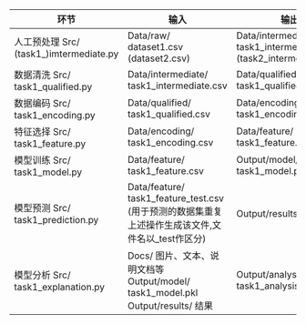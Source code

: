 | 环节                                                         | 输入                                                         | 输出                                                         |
| ------------------------------------------------------------ | ------------------------------------------------------------ | ------------------------------------------------------------ |
| 人工预处理                  Src/ (task1_)imtermediate.py     | Data/raw/                                                 dataset1.csv                                            (dataset2.csv) | Data/intermediate/  task1_intermediate.csv (task2_intermediate.csv) |
| 数据清洗                       Src/         task1_qualified.py | Data/intermediate/  task1_intermediate.csv                   | Data/qualified/                         task1_qualified.csv  |
| 数据编码                         Src/       task1_encoding.py | Data/qualified/  task1_qualified.csv                         | Data/encoding/                        task1_encoding.csv     |
| 特征选择                          Src/           task1_feature.py | Data/encoding/ task1_encoding.csv                            | Data/feature/                                 task1_feature.csv |
| 模型训练                         Src/          task1_model.py | Data/feature/ task1_feature.csv                              | Output/model/                              task1_model.pkl   |
| 模型预测                       Src/    task1_prediction.py   | Data/feature/                       task1_feature_test.csv                                               (用于预测的数据集重复上述操作生成该文件,文件名以_test作区分) | Output/results/                                                     结果 |
| 模型分析                     Src/ task1_explanation.py       | Docs/                                                                         图片、文本、说明文档等                                                           Output/model/                                    task1_model.pkl                                   Output/results/                                                         结果 | Output/analysis/                    task1_analysis.docx      |